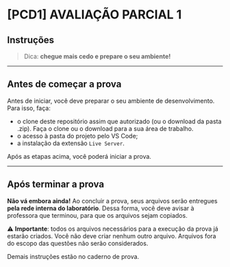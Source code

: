 # [PCD1] AVALIAÇÃO PARCIAL 1

## Instruções

> Dica: **chegue mais cedo e prepare o seu ambiente!**

---

## Antes de começar a prova

Antes de iniciar, você deve preparar o seu ambiente de desenvolvimento. Para isso, faça:

- o clone deste repositório assim que autorizado (ou o download da pasta .zip). Faça o clone ou o download para a sua área de trabalho.
- o acesso à pasta do projeto pelo VS Code;
- a instalação da extensão `Live Server`. 

Após as etapas acima, você poderá iniciar a prova.

---

## Após terminar a prova

**Não vá embora ainda!** Ao concluir a prova, seus arquivos serão entregues **pela rede interna do laboratório**. 
Dessa forma, você deve avisar à professora que terminou, para que os arquivos sejam copiados.

⚠️ **Importante**: todos os arquivos necessários para a execução da prova já estarão criados. Você não deve criar nenhum outro arquivo. Arquivos fora do escopo das questões não serão considerados.

Demais instruções estão no caderno de prova.
